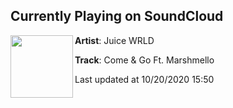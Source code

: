 ## Currently Playing on SoundCloud

[<img align="left" width="100" src="https://i1.sndcdn.com/artworks-flqn1WlzbBD9Mav7-7WzRbw-t50x50.jpg">](https://soundcloud.com/uiceheidd/come-go-ft-marshmello?in=uiceheidd/sets/legends-never-die)

**Artist**: Juice WRLD 

**Track**: Come & Go Ft. Marshmello

Last updated at 10/20/2020 15:50
